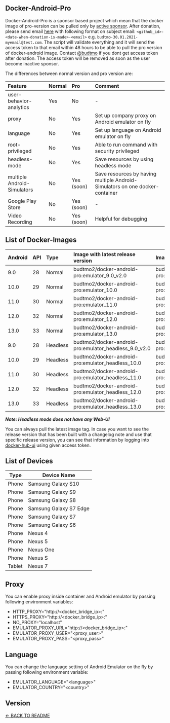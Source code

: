 Docker-Android-Pro
------------------

Docker-Android-Pro is a sponsor based project which mean that the docker image of pro-version can be pulled only by [active sponsor](https://github.com/sponsors/budtmo). After donation, please send email [here](mailto:budtmo2.os@gmail.com) with following format on subject email: ```<github_id>-<date-when-donation-is-made>-<email>``` e.g. ```budtmo-30.01.2021-myemail@test.com```. The script will validate everything and it will send the access token to that email within 48 hours to be able to pull the pro version of docker-android image. Contact [@budtmo](https://github.com/budtmo) if you dont get access token after donation. The access token will be removed as soon as the user become inactive sponsor.

The differences between normal version and pro version are:

|Feature   |Normal   |Pro   |Comment|
|:---|:---|:---|:---|
|user-behavior-analytics|Yes|No|-|
|proxy|No|Yes|Set up company proxy on Android emulator on fly|
|language|No|Yes|Set up language on Android emulator on fly|
|root-privileged|No|Yes|Able to run command with security privileged|
|headless-mode|No|Yes|Save resources by using headless mode|
|multiple Android-Simulators|No|Yes (soon)|Save resources by having multiple Android-Simulators on one docker-container|
|Google Play Store|No|Yes (soon)|-|
|Video Recording|No|Yes (soon)|Helpful for debugging|


List of Docker-Images
---------------------
|Android   |API   |Type  |Image with latest release version   |Image with specific release version|
|:---|:---|:---|:---|:---|
|9.0|28|Normal|budtmo2/docker-android-pro:emulator_9.0_v2.0|budtmo2/docker-android-pro:emulator_9.0_<release_version>|
|10.0|29|Normal|budtmo2/docker-android-pro:emulator_10.0|budtmo2/docker-android-pro:emulator_10.0_<release_version>|
|11.0|30|Normal|budtmo2/docker-android-pro:emulator_11.0|budtmo2/docker-android-pro:emulator_11.0_<release_version>|
|12.0|32|Normal|budtmo2/docker-android-pro:emulator_12.0|budtmo2/docker-android-pro:emulator_12.0_<release_version>|
|13.0|33|Normal|budtmo2/docker-android-pro:emulator_13.0|budtmo2/docker-android-pro:emulator_13.0_<release_version>|
|9.0|28|Headless|budtmo2/docker-android-pro:emulator_headless_9.0_v2.0|budtmo2/docker-android-pro:emulator_headless_9.0_<release_version>|
|10.0|29|Headless|budtmo2/docker-android-pro:emulator_headless_10.0|budtmo2/docker-android-pro:emulator_headless_10.0_<release_version>|
|11.0|30|Headless|budtmo2/docker-android-pro:emulator_headless_11.0|budtmo2/docker-android-pro:emulator_headless_11.0_<release_version>|
|12.0|32|Headless|budtmo2/docker-android-pro:emulator_headless_12.0|budtmo2/docker-android-pro:emulator_headless_12.0_<release_version>|
|13.0|33|Headless|budtmo2/docker-android-pro:emulator_headless_13.0|budtmo2/docker-android-pro:emulator_headless_13.0_<release_version>|

***Note: Headless mode does not have any Web-UI***

You can always pull the latest image tag. In case you want to see the release version that has been built with a changelog note and use that specific release version, you can see that information by logging into [docker-hub-ui](https://hub.docker.com) using given access token.


List of Devices
---------------

Type   | Device Name
-----  | -----
Phone  | Samsung Galaxy S10
Phone  | Samsung Galaxy S9
Phone  | Samsung Galaxy S8
Phone  | Samsung Galaxy S7 Edge
Phone  | Samsung Galaxy S7
Phone  | Samsung Galaxy S6
Phone  | Nexus 4
Phone  | Nexus 5
Phone  | Nexus One
Phone  | Nexus S
Tablet | Nexus 7


Proxy
-----

You can enable proxy inside container and Android emulator by passing following environment variables:

- HTTP_PROXY="http://\<docker\_bridge\_ip>:<port>"
- HTTPS_PROXY="http://\<docker\_bridge\_ip>:<port>"
- NO_PROXY="localhost"
- EMULATOR_PROXY_URL="http://\<docker\_bridge\_ip>:<port>"
- EMULATOR_PROXY_USER="\<proxy_user>"
- EMULATOR_PROXY_PASS="\<proxy_pass>"


Language
--------

You can change the language setting of Android Emulator on the fly by passing following environment variable:

- EMULATOR_LANGUAGE="\<language>"
- EMULATOR_COUNTRY="\<country>"


Version
-------



[<- BACK TO README](../README.md)
